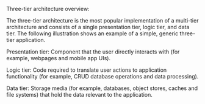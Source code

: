 
Three-tier architecture overview: 

The three-tier architecture is the most popular implementation of a multi-tier architecture and consists of a single presentation tier, logic tier, and data tier. The following illustration shows an example of a simple, generic three-tier application.

Presentation tier: Component that the user directly interacts with (for example, webpages and mobile app UIs).

Logic tier: Code required to translate user actions to application functionality (for example, CRUD database operations and data processing).

Data tier: Storage media (for example, databases, object stores, caches and file systems) that hold the data relevant to the application.




